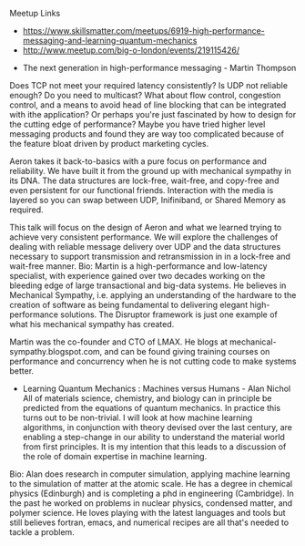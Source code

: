 Meetup Links
- https://www.skillsmatter.com/meetups/6919-high-performance-messaging-and-learning-quantum-mechanics
- http://www.meetup.com/big-o-london/events/219115426/

* The next generation in high-performance messaging - Martin Thompson

Does TCP not meet your required latency consistently? Is UDP not reliable enough? Do you need to multicast? What about flow control, congestion control, and a means to avoid head of line blocking that can be integrated with ithe application? Or perhaps you're just fascinated by how to design for the cutting edge of performance? Maybe you have tried higher level messaging products and found they are way too complicated because of the feature bloat driven by product marketing cycles.

Aeron takes it back-to-basics with a pure focus on performance and reliability. We have built it from the ground up with mechanical sympathy in its DNA. The data structures are lock-free, wait-free, and copy-free and even persistent for our functional friends. Interaction with the media is layered so you can swap between UDP, Inifiniband, or Shared Memory as required.

This talk will focus on the design of Aeron and what we learned trying to achieve very consistent performance. We will explore the challenges of dealing with reliable message delivery over UDP and the data structures necessary to support transmission and retransmission in in a lock-free and wait-free manner. 
Bio: Martin is a high-performance and low-latency specialist, with experience gained over two decades working on the bleeding edge of large transactional and big-data systems. He believes in Mechanical Sympathy, i.e. applying an understanding of the hardware to the creation of software as being fundamental to delivering elegant high-performance solutions. The Disruptor framework is just one example of what his mechanical sympathy has created.

Martin was the co-founder and CTO of LMAX. He blogs at mechanical-sympathy.blogspot.com, and can be found giving training courses on performance and concurrency when he is not cutting code to make systems better.

* Learning Quantum Mechanics : Machines versus Humans - Alan Nichol 
All of materials science, chemistry, and biology can in principle be predicted from the equations of quantum mechanics. In practice this turns out to be non-trivial. I will look at how machine learning algorithms, in conjunction with theory devised over the last century, are enabling a step-change in our ability to understand the material world from first principles. It is my intention that this leads to a discussion of the role of domain expertise in machine learning. 

Bio: Alan does research in computer simulation, applying machine learning to the simulation of matter at the atomic scale. He has a degree in chemical physics (Edinburgh) and is completing a phd in engineering (Cambridge). In the past he worked on problems in nuclear physics, condensed matter, and polymer science. He loves playing with the latest languages and tools but still believes fortran, emacs, and numerical recipes are all that's needed to tackle a problem. 
